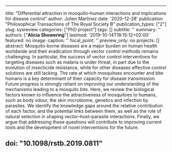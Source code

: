 
---
title: "Differential attraction in mosquito–human interactions and implications for disease control"
author: Julien Martinez
date: '2020-12-28'
publication: "Philosophical Transactions of The Royal Society B"
publication_types: ["2"]
slug: sysreview
categories: ["PhD project"]
tags: []
subtitle: ''
summary: ''
authors: ["**Alicia Showering**"]
lastmod: '2019-10-14T16:15:12+02:00'
featured: no
image:
  caption: ''
  focal_point: ''
  preview_only: no
projects: []
abstract: Mosquito-borne diseases are a major burden on human health worldwide and their eradication through vector control methods remains challenging. In particular, the success of vector control interventions for targeting diseases such as malaria is under threat, in part due to the evolution of insecticide resistance, while for other diseases effective control solutions are still lacking. The rate at which mosquitoes encounter and bite humans is a key determinant of their capacity for disease transmission. Future progress is strongly reliant on improving our understanding of the mechanisms leading to a mosquito bite. Here, we review the biological factors known to influence the attractiveness of mosquitoes to humans, such as body odour, the skin microbiome, genetics and infection by parasites. We identify the knowledge gaps around the relative contribution of each factor, and the potential links between them, as well as the role of natural selection in shaping vector–host–parasite interactions. Finally, we argue that addressing these questions will contribute to improving current tools and the development of novel interventions for the future.

doi: "10.1098/rstb.2019.0811"
---
